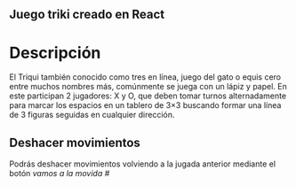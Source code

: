 ## Juego triki creado en React

# Descripción 

El Triqui también conocido como tres en línea, juego del gato o equis cero entre muchos nombres más, comúnmente se juega con un lápiz y papel. En este participan 2 jugadores:  X y O, que deben tomar turnos alternadamente para marcar los espacios en un tablero de 3×3 buscando formar una línea de 3 figuras seguidas en cualquier dirección.

## Deshacer movimientos

Podrás deshacer movimientos volviendo a la jugada anterior mediante el botón *vamos a la movida #*